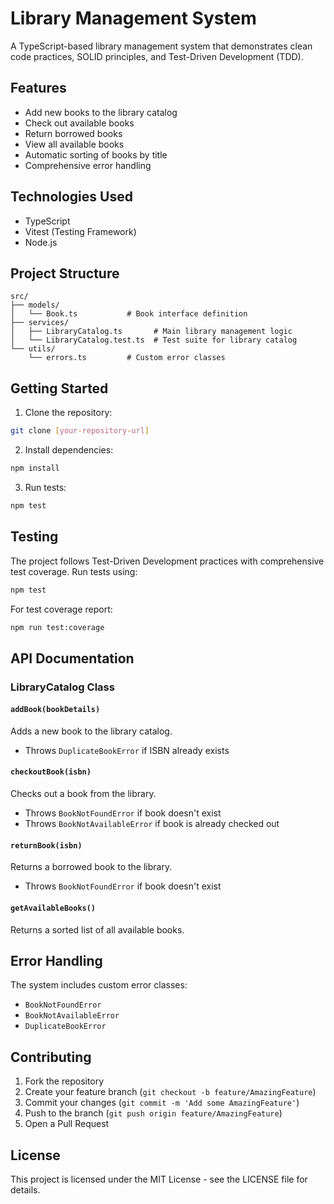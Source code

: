 # Library Management System

A TypeScript-based library management system that demonstrates clean code practices, SOLID principles, and Test-Driven Development (TDD).

## Features

- Add new books to the library catalog
- Check out available books
- Return borrowed books
- View all available books
- Automatic sorting of books by title
- Comprehensive error handling

## Technologies Used

- TypeScript
- Vitest (Testing Framework)
- Node.js

## Project Structure

```
src/
├── models/
│   └── Book.ts           # Book interface definition
├── services/
│   ├── LibraryCatalog.ts       # Main library management logic
│   └── LibraryCatalog.test.ts  # Test suite for library catalog
└── utils/
    └── errors.ts         # Custom error classes
```

## Getting Started

1. Clone the repository:
```bash
git clone [your-repository-url]
```

2. Install dependencies:
```bash
npm install
```

3. Run tests:
```bash
npm test
```

## Testing

The project follows Test-Driven Development practices with comprehensive test coverage. Run tests using:

```bash
npm test
```

For test coverage report:
```bash
npm run test:coverage
```

## API Documentation

### LibraryCatalog Class

#### `addBook(bookDetails)`
Adds a new book to the library catalog.
- Throws `DuplicateBookError` if ISBN already exists

#### `checkoutBook(isbn)`
Checks out a book from the library.
- Throws `BookNotFoundError` if book doesn't exist
- Throws `BookNotAvailableError` if book is already checked out

#### `returnBook(isbn)`
Returns a borrowed book to the library.
- Throws `BookNotFoundError` if book doesn't exist

#### `getAvailableBooks()`
Returns a sorted list of all available books.

## Error Handling

The system includes custom error classes:
- `BookNotFoundError`
- `BookNotAvailableError`
- `DuplicateBookError`

## Contributing

1. Fork the repository
2. Create your feature branch (`git checkout -b feature/AmazingFeature`)
3. Commit your changes (`git commit -m 'Add some AmazingFeature'`)
4. Push to the branch (`git push origin feature/AmazingFeature`)
5. Open a Pull Request

## License

This project is licensed under the MIT License - see the LICENSE file for details.